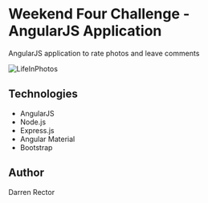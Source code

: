 # Weekend Four Challenge - AngularJS Application

AngularJS application to rate photos and leave comments

![LifeInPhotos](https://i.imgur.com/swQvkRO.png)

## Technologies

- AngularJS
- Node.js
- Express.js
- Angular Material
- Bootstrap


## Author

Darren Rector

